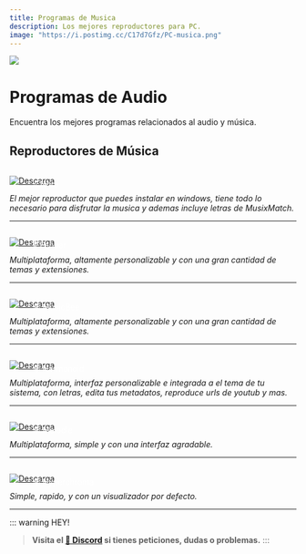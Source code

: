 ```yaml
---
title: Programas de Musica
description: Los mejores reproductores para PC.
image: "https://i.postimg.cc/C17d7Gfz/PC-musica.png"
---
```



![](https://i.postimg.cc/76mS7fyd/PC-musica.png)
# Programas de Audio
Encuentra los mejores programas relacionados al audio y música.
## Reproductores de Música

<a href="https://noramusic.netlify.app/" target="_blank">
 <div style="position: relative; padding-top: 1em">
   <p style="position: absolute; top: 5px; left: 20px; font-size: 14px; color: white; text-indent: 20px">⭐ Nora</p>
   <img src="https://i.postimg.cc/RZPvRHhg/Mini-Descarga.png" alt="Descarga" />
 </div>
</a>

*El mejor reproductor que puedes instalar en windows, tiene todo lo necesario para disfrutar la musica y ademas incluye letras de MusixMatch.* 

---

<a href="https://www.foobar2000.org/" target="_blank">
 <div style="position: relative; padding-top: 1em">
   <p style="position: absolute; top: 5px; left: 20px; font-size: 14px; color: white; text-indent: 20px">🤍 Foobar</p>
   <img src="https://i.postimg.cc/RZPvRHhg/Mini-Descarga.png" alt="Descarga" />
 </div>
</a>

*Multiplataforma, altamente personalizable y con una gran cantidad de temas y extensiones.* 

---

<a href="https://www.getmusicbee.com/" target="_blank">
 <div style="position: relative; padding-top: 1em">
   <p style="position: absolute; top: 5px; left: 20px; font-size: 14px; color: white; text-indent: 20px">🕸 MusicBee</p>
   <img src="https://i.postimg.cc/RZPvRHhg/Mini-Descarga.png" alt="Descarga" />
 </div>
</a>

*Multiplataforma, altamente personalizable y con una gran cantidad de temas y extensiones.* 

---

<a href="https://harmonoid.com/" target="_blank">
 <div style="position: relative; padding-top: 1em">
   <p style="position: absolute; top: 5px; left: 20px; font-size: 14px; color: white; text-indent: 20px">🕸 Harmonoid</p>
   <img src="https://i.postimg.cc/RZPvRHhg/Mini-Descarga.png" alt="Descarga" />
 </div>
</a>

*Multiplataforma, interfaz personalizable e integrada a el tema de tu sistema, con letras, edita tus metadatos, reproduce urls de youtub y mas.* 

---

<a href="https://feugy.github.io/melodie" target="_blank">
 <div style="position: relative; padding-top: 1em">
   <p style="position: absolute; top: 5px; left: 20px; font-size: 14px; color: white; text-indent: 20px">🕸 Melodie</p>
   <img src="https://i.postimg.cc/RZPvRHhg/Mini-Descarga.png" alt="Descarga" />
 </div>
</a>

*Multiplataforma, simple y con una interfaz agradable.* 

---

<a href="https://hyperchroma.app/" target="_blank">
 <div style="position: relative; padding-top: 1em">
   <p style="position: absolute; top: 5px; left: 20px; font-size: 14px; color: white; text-indent: 20px">🕸 Hyperchroma</p>
   <img src="https://i.postimg.cc/RZPvRHhg/Mini-Descarga.png" alt="Descarga" />
 </div>
</a>

*Simple, rapido, y con un visualizador por defecto.* 

---

::: warning HEY!
> **Visita el [🚀 Discord](https://discord.gg/hVKeY3uEru) si tienes peticiones, dudas o problemas.**
:::